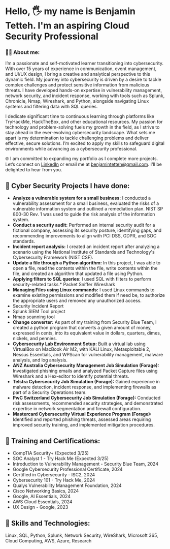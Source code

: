 # Hello, 🖐️ my name is Benjamin Tetteh. I'm an aspiring Cloud Security Professional

### 👨‍💻 About me:
I’m a passionate and self-motivated learner transitioning into cybersecurity. 
With over 15 years of experience in communication, event management, and UI/UX design, 
I bring a creative and analytical perspective to this dynamic field. My journey into cybersecurity is driven by 
a desire to tackle complex challenges and protect sensitive information from malicious threats. 
I have developed hands-on expertise in vulnerability management, network security, and incident response, 
working with tools such as Splunk, Chronicle, Nmap, Wireshark, and Python, alongside navigating Linux systems and filtering data with SQL queries.

I dedicate significant time to continuous learning through platforms like TryHackMe, HackTheBox, and other educational resources. 
My passion for technology and problem-solving fuels my growth in the field, as I strive to stay ahead in the ever-evolving cybersecurity landscape. 
What sets me apart is my determination to tackle challenging problems and deliver effective, secure solutions. I’m excited to apply my skills to 
safeguard digital environments while advancing as a cybersecurity professional.

🌐 I am committed to expanding my portfolio as I complete more projects. 
Let’s connect on [LinkedIn](https://www.linkedin.com/in/benjamintetteh/) or email me at benjamintetteh@gmail.com. 
I'll be delighted to hear from you.


## 🔐 Cyber Security Projects I have done:
* **Analyze a vulnerable system for a small business:** I conducted a vulnerability assessment for a small business, evaluated the risks of a vulnerable information system and outlined a remediation plan. NIST SP 800-30 Rev. 1 was used to guide the risk analysis of the information system.
* **Conduct a security audit:** Performed an internal security audit for a fictional company, assessing its security posture, identifying gaps, and recommending improvements to align with PCI DSS, GDPR, and SOC standards.
* **Incident report analysis:** I created an incident report after analyzing a scenario using the National Institute of Standards and Technology's Cybersecurity Framework (NIST CSF). 
* **Update a file through a Python algorithm:** In this project, I was able to open a file, read the contents within the file, write contents within the file, and created an algorithm that updated a file using Python. 
* **Applying filters to SQL queries:** I used SQL with filters to perform security-related tasks.* Packet Sniffer Wireshark
* **Managing Files using Linux commands:** I used Linux commands to examine existing permissions and modified them if need be, to authorize the appropriate users and removed any unauthorized access.
* Security Incident Report
* Splunk SIEM Tool project
* Nmap scanning tool
* **Change converter:** As part of my training from Security Blue Team, I created a python program that converts a given amount of money, expressed in cents, into its equivalent value in dollars, quarters, dimes, nickels, and pennies. 
* **Cybersecurity Lab Environment Setup:** Built a virtual lab using VirtualBox on MacBook Air M2, with KALI Linux, Metasploitable 2, Nessus Essentials, and WPScan for vulnerability management, malware analysis, and log analysis.
* **ANZ Australia Cybersecurity Management Job Simulation (Forage):** Investigated phishing emails and analyzed Packet Capture files using Wireshark and a Hex-editor to identify potential threats.
* **Telstra Cybersecurity Job Simulation (Forage):** Gained experience in malware detection, incident response, and implementing firewalls as part of a Security Operations team.
* **PwC Switzerland Cybersecurity Job Simulation (Forage):** Conducted risk assessments, recommended security strategies, and demonstrated expertise in network segmentation and firewall configuration.
* **Mastercard Cybersecurity Virtual Experience Program (Forage):** Identified and reported phishing threats, assessed areas requiring improved security training, and implemented mitigation procedures.


## 📃 Training and Certifications:
* CompTIA Security+ (Expected 3/25)
* SOC Analyst 1 - Try Hack Me (Expected 3/25)
* Introduction to Vulnerability Management - Security Blue Team, 2024
* Google Cybersecurity Professional Certificate, 2024
* Certified in Cybersecurity - ISC2, 2024
* Cybersecurity 101 - Try Hack Me, 2024
* Qualys Vulnerability Management Foundation, 2024
* Cisco Networking Basics, 2024
* Google, AI Essentials, 2024
* AWS Cloud Essentials, 2024
* UX Design - Google, 2023


## 🥷 Skills and Technologies:
Linux, SQL, Python, Splunk, Network Security, WireShark, Microsoft 365, Cloud Computing, AWS, Azure, Research

